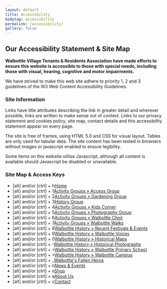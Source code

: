 ```yaml
---
layout: default
title: Accessibility
bodytag: accessibility
permalink: /accessibility/
gallery: false
---
```


<div class="container-fluid groups"> <!-- container-fluid -->
	<div class="row"> <!-- row -->
		<div class="col-sm-1 col-xs-0"></div>
		<div class="col-sm-10 col-xs-12 mainPanel">
			<div class="row"> <!-- row -->
				<div class="col-xs-12">
			 		 <h2>Our Accessibility Statement &amp; Site Map</h2>
				</div>
				<div class="col-md-12 col-xs-12 siteMap">
					<p><strong>Walbottle Village Tenants &amp; Residents Association have made efforts to ensure this website is accessible to those with special needs, including those with visual, hearing, cognitive and motor impairments.</strong></p>
					<p>We have strived to make this web site adhere to priority 1, 2 and 3 guidelines of the W3 Web Content Accessibility Guidelines.</p>
					<h3>Site Information</h3>
					<p>Links have title attributes describing the link in greater detail and wherever possible, links are written to make sense out of context. Links to our privacy statement and cookies policy, site map, contact details and this accessibility statement appear on every page.</p>
					<p>The site is free of frames, using HTML 5.0 and CSS for visual layout. Tables are only used for tabular data. The site content has been tested in browsers without images or javascript enabled to ensure legibility.</p>
					<p>Some items on this website utilise Javascript, although all content is available should Javascript be disabled or unavailable.</p>
					<h3>Site Map &amp; Access Keys</h3>
					<ul>
						<li><span>[alt] and/or [ctrl] + h</span><a href="{{ '/' | relative_url}}" title="home page" target="_self" accessKey="h">Home</a></li>
						<li><span>[alt] and/or [ctrl] + 1</span><a href="{{'/actity_groups/access/' | relative_url}}" title="access Group" target="_self" accessKey="1">Activity Groups &raquo; Access Group</a></li>
						<li><span>[alt] and/or [ctrl] + 2</span><a href="{{'/actity_groups/gardening/' | relative_url}}" title="gardening group" target="_self" accessKey="2">Activity Groups &raquo; Gardening Group</a></li>
						<li><span>[alt] and/or [ctrl] + 3</span><a href="history_group.html" title="history group" target="_self" class="ag-history" accessKey="3">History Group</a></li>
						<li><span>[alt] and/or [ctrl] + 4</span><a href="{{'/actity_groups/kids-corner/' | relative_url}}" title="kids corner" target="_self" accessKey="4">Activity Groups &raquo; Kids Corner</a></li>
						<li><span>[alt] and/or [ctrl] + 5</span><a href="photography_group.html" title="photography group" target="_self" accessKey="5">Activity Groups &raquo; Photography Group</a></li>
						<li><span>[alt] and/or [ctrl] + 6</span><a href="walbottle_choir.html" title="Walbottle choir group" target="_self" accessKey="6">Activity Groups &raquo; Walbottle Choir</a></li>
						<li><span>[alt] and/or [ctrl] + 7</span><a href="walbottle_walks.html" title="Walbottle walks group" target="_self" accessKey="7">Activity Groups &raquo; Walbottle Walks</a></li>
						<li><span>[alt] and/or [ctrl] + 8</span><a href="history-festival.html" title="recent festivals and events in Walbottle" target="_self" accessKey="8">Walbottle History &raquo; Recent Festivals &amp; Events</a></li>
						<li><span>[alt] and/or [ctrl] + 9</span><a href="history-voices.html" title="Walbottle Voices" target="_self" accessKey="9">Walbottle History &raquo; Walbottle Voices</a></li>
						<li><span>[alt] and/or [ctrl] + 0</span><a href="history-maps.html" title="maps of Walbottle village" target="_self" accessKey="0">Walbottle History &raquo; Historical Maps</a></li>
						<li><span>[alt] and/or [ctrl] + -</span><a href="history-photos.html" title="old photographs of Walbottle village" target="_self" accessKey="-">Walbottle History &raquo; Historical Photographs</a></li>
						<li><span>[alt] and/or [ctrl] + =</span><a href="history-school.html" title="about Walbottle primary school" target="_self" accessKey="=">Walbottle History &raquo; Walbottle Primary School</a></li>
						<li><span>[alt] and/or [ctrl] + +</span><a href="history-campus.html" title="about Walbottle campus" target="_self" accessKey="+">Walbottle History &raquo; Walbottle Campus</a></li>
						<li><span>[alt] and/or [ctrl] + _</span><a href="history-heros.html" title="about Walbottle's fallen heros'" target="_self" class="h-heros" accessKey="_">Walbottle's Fallen Heros</a></li>
						<li><span>[alt] and/or [ctrl] + n</span><a href="news.html" title="latest news and events" target="_self" accesskey="n">News &amp; Events</a></li>
						<li><span>[alt] and/or [ctrl] + s</span><a href="shop.html" title="online shop" target="_self" accesskey="s">Shop</a></li>
						<li><span>[alt] and/or [ctrl] + a</span><a href="about.html" title="about WVT&R Association" target="_self" accesskey="a">About Us</a></li>
						<li><span>[alt] and/or [ctrl] + c</span><a href="contact.html" title="contact WVT&R Association" target="_self" accesskey="c">Contact</a></li>
					</ul>
				</div>
	  		</div><!-- /row -->
		</div>
		<div class="col-sm-1 col-xs-0"></div>
	</div><!-- /row -->
</div><!-- /container-fluid -->
